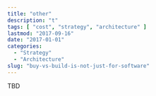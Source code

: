 ```yaml
---
title: "other"
description: "t"
tags: [ "cost", "strategy", "architecture" ]
lastmod: "2017-09-16"
date: "2017-01-01"
categories:
  - "Strategy"
  - "Architecture"
slug: "buy-vs-build-is-not-just-for-software"
---
```

TBD

